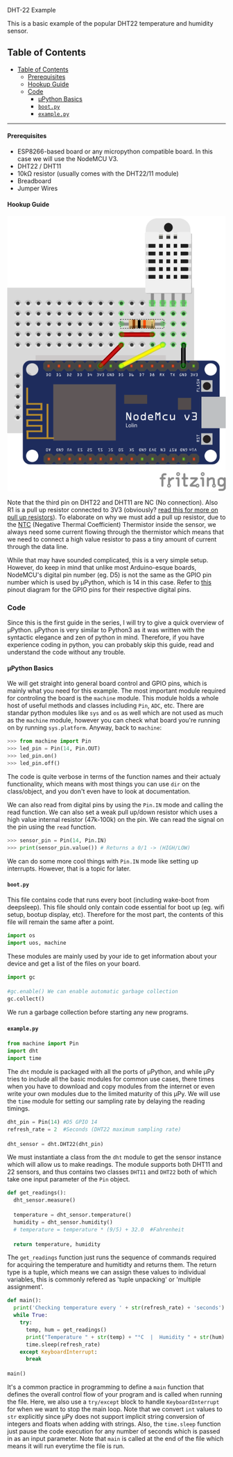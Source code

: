 DHT-22 Example

This is a basic example of the popular DHT22 temperature and humidity sensor.

Table of Contents
---
- [Table of Contents](#table-of-contents)
    - [Prerequisites](#prerequisites)
    - [Hookup Guide](#hookup-guide)
  - [Code](#code)
    - [µPython Basics](#%C2%B5python-basics)
    - [`boot.py`](#bootpy)
    - [`example.py`](#examplepy)
---

#### Prerequisites

- ESP8266-based board or any micropython compatible board. In this case we will use the NodeMCU V3.
- DHT22 / DHT11
- 10kΩ resistor (usually comes with the DHT22/11 module)
- Breadboard
- Jumper Wires

#### Hookup Guide

![DHT22-Hookup](https://raw.githubusercontent.com/harsh2204/Micropython-ESP-8266/master/DHT22-Example/circuit_diagram.png)

Note that the third pin on DHT22 and DHT11 are NC (No connection). Also R1 is a pull up resistor connected to 3V3 (obviously? [read this for more on pull up resistors](https://learn.sparkfun.com/tutorials/pull-up-resistors/all)). To elaborate on why we must add a pull up resistor, due to the [NTC](http://www.resistorguide.com/ntc-thermistor/) (Negative Thermal Coefficient) Thermistor inside the sensor, we always need some current flowing through the thermistor which means that we need to connect a high value resistor to pass a tiny amount of current through the data line.

While that may have sounded complicated, this is a very simple setup. However, do keep in mind that unlike most Arduino-esque boards, NodeMCU's digital pin number (eg. D5) is not the same as the GPIO pin number which is used by µPython, which is 14 in this case. Refer to [this](https://circuits4you.com/wp-content/uploads/2017/12/nodemcu-pinout.png) pinout diagram for the GPIO pins for their respective digital pins.

### Code

Since this is the first guide in the series, I will try to give a quick overview of µPython. µPython is very similar to Python3 as it was written with the syntactic elegance and zen of python in mind. Therefore, if you have experience coding in python, you can probably skip this guide, read and understand the code without any trouble.

#### µPython Basics

We will get straight into general board control and GPIO pins, which is mainly what you need for this example. The most important module required for controling the board is the `machine` module. This module holds a whole host of useful methods and classes including `Pin`, `ADC`, etc. There are standar python modules like `sys` and `os` as well which are not used as much as the `machine` module, however you can check what board you're running on by running `sys.platform`. Anyway, back to `machine`:

```python
>>> from machine import Pin
>>> led_pin = Pin(14, Pin.OUT)
>>> led_pin.on()
>>> led_pin.off()
```

The code is quite verbose in terms of the function names and their actualy functionality, which means with most things you can use `dir` on the class/object, and you don't even have to look at documentation. 

We can also read from digital pins by using the `Pin.IN` mode and calling the read function. We can also set a weak pull up/down resistor which uses a high value internal resistor (47k-100k) on the pin. We can read the signal on the pin using the `read` function.

```python
>>> sensor_pin = Pin(14, Pin.IN)
>>> print(sensor_pin.value()) # Returns a 0/1 -> (HIGH/LOW)
```

We can do some more cool things with `Pin.IN` mode like setting up interrupts. However, that is a topic for later.

#### `boot.py`

This file contains code that runs every boot (including wake-boot from deepsleep). This file should only contain code essential for boot up (eg. wifi setup, bootup display, etc). Therefore for the most part, the contents of this file will remain the same after a point.

```python
import os
import uos, machine
```

These modules are mainly used by your ide to get information about your device and get a list of the files on your board.

```python
import gc

#gc.enable() We can enable automatic garbage collection
gc.collect()
```

We run a garbage collection before starting any new programs.

#### `example.py`

```python
from machine import Pin
import dht 
import time
```

The `dht` module is packaged with all the ports of µPython, and while µPy tries to include all the basic modules for common use cases, there times when you have to download and copy modules from the internet or even write your own modules due to the limited maturity of this µPy. We will use the `time` module for setting our sampling rate by delaying the reading timings.

```python
dht_pin = Pin(14) #D5 GPIO 14
refresh_rate = 2  #Seconds (DHT22 maximum sampling rate)

dht_sensor = dht.DHT22(dht_pin)
```

We must instantiate a class from the `dht` module to get the sensor instance which will allow us to make readings. The module supports both DHT11 and 22 sensors, and thus contains two classes `DHT11` and `DHT22` both of which take one input parameter of the `Pin` object.

```python
def get_readings():
  dht_sensor.measure()
  
  temperature = dht_sensor.temperature()
  humidity = dht_sensor.humidity()
  # temperature = temperature * (9/5) + 32.0  #Fahrenheit
 
  return temperature, humidity
```

The `get_readings` function just runs the sequence of commands required for acquiring the temperature and humitidty and returns them. The return type is a tuple, which means we can assign these values to individual variables, this is commonly refered as 'tuple unpacking' or 'multiple assignment'.

```python
def main():
  print('Checking temperature every ' + str(refresh_rate) + 'seconds')
  while True:
    try:
      temp, hum = get_readings()
      print("Temperature " + str(temp) + "°C  |  Humidity " + str(hum) + "%")
      time.sleep(refresh_rate)
    except KeyboardInterrupt:
      break

main()
```

It's a common practice in programming to define a `main` function that defines the overall control flow of your program and is called when running the file. Here, we also use a `try/except` block to handle `KeyboardInterrupt` for when we want to stop the main loop. Note that we convert `int` values to `str` explicitly since µPy does not support implicit string conversion of integers and floats when adding with strings. Also, the `time.sleep` function just pause the code execution for any number of seconds which is passed in as an input parameter. Note that `main` is called at the end of the file which means it will run everytime the file is run.